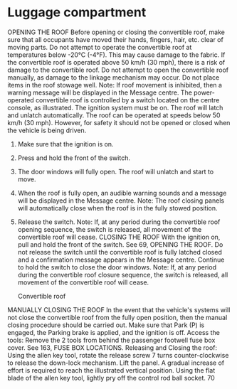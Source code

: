 # Luggage compartment

OPENING THE ROOF
Before opening or closing the
convertible roof, make sure that all
occupants have moved their hands,
fingers, hair, etc. clear of moving
parts.
Do not attempt to operate the convertible
roof at temperatures below -20°C (-4°F).
This may cause damage to the fabric.
If the convertible roof is operated above
50 km/h (30 mph), there is a risk of
damage to the convertible roof.
Do not attempt to open the convertible
roof manually, as damage to the linkage
mechanism may occur.
Do not place items in the roof stowage
well.
Note: If roof movement is inhibited, then a
warning message will be displayed in the
Message centre.
The power-operated convertible roof is
controlled by a switch located on the centre
console, as illustrated. The ignition system must
be on. The roof will latch and unlatch
automatically. The roof can be operated at
speeds below 50 km/h (30 mph). However, for
safety it should not be opened or closed when
the vehicle is being driven.

1. Make sure that the ignition is on.
2. Press and hold the front of the switch.
3. The door windows will fully open. The roof
   will unlatch and start to move.
4. When the roof is fully open, an audible
   warning sounds and a message will be
   displayed in the Message centre.
   Note: The roof closing panels will
   automatically close when the roof is in the
   fully stowed position.
5. Release the switch.
   Note: If, at any period during the convertible
   roof opening sequence, the switch is
   released, all movement of the convertible
   roof will cease.
   CLOSING THE ROOF
   With the ignition on, pull and hold the front of
   the switch. See 69, OPENING THE ROOF. Do
   not release the switch until the convertible roof
   is fully latched closed and a confirmation
   message appears in the Message centre.
   Continue to hold the switch to close the door
   windows.
   Note: If, at any period during the convertible
   roof closure sequence, the switch is released,
   all movement of the convertible roof will cease.

   Convertible roof

MANUALLY CLOSING THE ROOF
In the event that the vehicle's systems will not
close the convertible roof from the fully open
position, then the manual closing procedure
should be carried out.
Make sure that Park (P) is engaged,
the Parking brake is applied, and the
ignition is off.
Access the tools:
Remove the 2 tools from behind the passenger
footwell fuse box cover. See 163, FUSE BOX
LOCATIONS.
Releasing and Closing the roof:
Using the allen key tool, rotate the release screw
7 turns counter-clockwise to release the
down-lock mechanism.
Lift the panel. A gradual increase of effort is
required to reach the illustrated vertical position.
Using the flat blade of the allen key tool, lightly
pry off the control rod ball socket.
70
